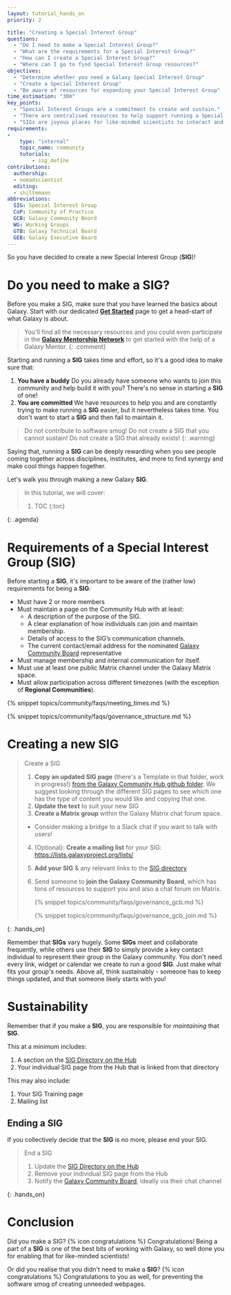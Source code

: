 ```yaml
---
layout: tutorial_hands_on
priority: 2

title: "Creating a Special Interest Group"
questions:
  - "Do I need to make a Special Interest Group?"
  - "What are the requirements for a Special Interest Group?"
  - "How can I create a Special Interest Group?"
  - "Where can I go to find Special Interest Group resources?"
objectives:
  - "Determine whether you need a Galaxy Special Interest Group"
  - "Create a Special Interest Group"
  - "Be aware of resources for expanding your Special Interest Group"
time_estimation: "30m"
key_points:
  - "Special Interest Groups are a commitment to create and sustain."
  - "There are centralised resources to help support running a Special Interest Group."
  - "SIGs are joyous places for like-minded scientists to interact and share expertise."
requirements:
-
    type: "internal"
    topic_name: community
    tutorials:
        - sig_define
contributions:
  authorship:
  - nomadscientist
  editing:
  - shiltemann
abbreviations:
  SIG: Special Interest Group
  CoP: Community of Practice
  GCB: Galaxy Community Board
  WG: Working Groups
  GTB: Galaxy Technical Board
  GEB: Galaxy Executive Board
---
```


So you have decided to create a new Special Interest Group (**SIG**)!

# Do you need to make a SIG?

Before you make a SIG, make sure that you have learned the basics about Galaxy. Start with our dedicated [**Get Started**](https://galaxyproject.org/get-started/) page to get a head-start of what Galaxy is about.

> <comment-title></comment-title>
> You'll find all the necessary resources and you could even participate in the [**Galaxy Mentorship Network**](https://galaxy-mentor-network.netlify.app/) to get started with the help of a Galaxy Mentor.
{: .comment}

Starting and running a **SIG** takes time and effort, so it's a good idea to make sure that:

 1. **You have a buddy** Do you already have someone who wants to join this community and help build it with you? There's no sense in starting a **SIG** of one!
 2. **You are committed** We have resources to help you and are constantly trying to make running a **SIG** easier, but it nevertheless takes time. You don't want to start a **SIG** and then fail to maintain it.

 > <warning-title>Do not contribute to software smog!</warning-title>
 > Do not create a SIG that you cannot sustain! Do not create a SIG that already exists!
 {: .warning}

Saying that, running a **SIG** can be deeply rewarding when you see people coming together across disciplines, institutes, and more to find synergy and make cool things happen together.

Let's walk you through making a new Galaxy **SIG**.

> <agenda-title></agenda-title>
>
> In this tutorial, we will cover:
>
> 1. TOC
> {:toc}
>
{: .agenda}

# Requirements of a Special Interest Group (SIG)

Before starting a **SIG**, it's important to be aware of the (rather low) requirements for being a **SIG**:

* Must have 2 or more members
* Must maintain a page on the Community Hub with at least:
  * A description of the purpose of the SIG.
  * A clear explanation of how individuals can join and maintain membership.
  * Details of access to the SIG’s communication channels.
  * The current contact/email address for the nominated [Galaxy Community Board](https://galaxyproject.org/community/governance/gcb/) representative
* Must manage membership and internal communication for itself.
* Must use at least one public Matrix channel under the Galaxy Matrix space.
* Must allow participation across different timezones (with the exception of **Regional Communities**).

{% snippet topics/community/faqs/meeting_times.md %}

{% snippet topics/community/faqs/governance_structure.md %}

# Creating a new SIG

> <hands-on-title>Create a SIG</hands-on-title>
>
> 1. **Copy an updated SIG page** (there's a Template in that folder, work in progress!) [from the Galaxy Community Hub github folder](https://github.com/galaxyproject/galaxy-hub/blob/master/content/community/sig/). We suggest looking through the different SIG pages to see which one has the type of content you would like and copying that one.
> 2. **Update the text** to suit your new SIG
> 3. **Create a Matrix group** within the Galaxy Matrix chat forum space.
>   - Consider making a bridge to a Slack chat if you want to talk with users!
> 4. (Optional): **Create a mailing list** for your SIG: https://lists.galaxyproject.org/lists/
> 5. **Add your SIG** & any relevant links to the [SIG directory](https://github.com/galaxyproject/galaxy-hub/blob/master/content/community/sig/index.md)
> 6. Send someone to **join the Galaxy Community Board**, which has tons of resources to support you and also a chat forum on Matrix.
>
>    {% snippet topics/community/faqs/governance_gcb.md %}
>
>    {% snippet topics/community/faqs/governance_gcb_join.md %}
>
{: .hands_on}

Remember that **SIGs** vary hugely. Some **SIGs** meet and collaborate frequently, while others use their **SIG** to simply provide a key contact individual to represent their group in the Galaxy community. You don't need every link, widget or calendar we create to run a good **SIG**. Just make what fits your group's needs. Above all, think sustainably - someone has to keep things updated, and that someone likely starts with you!

# Sustainability

Remember that if you make a **SIG**, you are responsible for *maintaining* that **SIG**.

This at a minimum includes:

1. A section on the [SIG Directory on the Hub](https://galaxyproject.org/community/sig/)
2. Your individual SIG page from the Hub that is linked from that directory

This may also include:
1. Your SIG Training page
2. Mailing list

## Ending a SIG

If you collectively decide that the **SIG** is no more, please end your SIG.

> <hands-on-title>End a SIG</hands-on-title>
>
> 1. Update the [SIG Directory on the Hub](https://galaxyproject.org/community/sig/)
> 2. Remove your individual SIG page from the Hub
> 3. Notify the [Galaxy Community Board](https://galaxyproject.org/community/governance/gcb/), ideally via their chat channel
>
{: .hands_on}

# Conclusion

Did you make a SIG? {% icon congratulations %} Congratulations! Being a part of a **SIG** is one of the best bits of working with Galaxy, so well done you for enabling that for like-minded scientists!

Or did you realise that you didn't need to make a **SIG**? {% icon congratulations %} Congratulations to you as well, for preventing the software smog of creating unneeded webpages.
